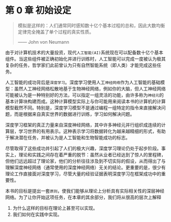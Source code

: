 # 第 0 章 初始设定
> 模拟是这样的：人们通常同时感知数十亿个基本过程的总和，因此大数均衡定律完全掩盖了单个过程的真实性质。
>
> —— John von Neumann

由于对计算机技术的大量投资，现代`人工智能(AI)`系统现在可以配备数十亿个基本组件。当这些组件被正确初始化并进行训练时，人工智能可以完成一度被认为极其复杂的任务，哲学家们此前曾认为只有自然智能系统（即人类）才能完成这些任务。

人工智能的成功背后是`深度学习`。深度学习使用人工`神经网络`作为人工智能的基础模型：虽然人工神经网络松散地基于生物神经网络，例如你的大脑，但人工神经网络可能被认为是一种特别好的方法，可以指定一组灵活的功能，由许多称为`神经元`的基本计算块构建而成。这种计算模型实际上与你可能用来阅读本书的计算机的计算模型截然不同。特别是，深度学习模型不是通过编程一组特定的指令来直接解决问题，而是根据来自真实世界的数据进行训练，学习如何解决问题。

深度学习框架的真正力量来自深度神经网络，其中许多神经元并行组织成连续的计算层，学习世界的有用表示。这种表示学习将数据转化为越来越精细的形式，有助于解决潜在任务，并被认为是人工智能和生物智能成功的标志。

尽管取得了这些成功并引起了人们的极大兴趣，深度学习理论仍处于起步阶段。事实上，理论和实践之间存在着严重的脱节：虽然从业者已经达到了惊人的里程碑，但他们远远超过了理论家，他们的分析往往涉及到不切实际的假设，从而得出了与理解深度神经网络（通常使用的深度神经网络）无关的结论。更重要的是，很少有理论工作直接面对深度学习，尽管大量的经验证据表明深度学习在框架成功中的重要性。

本书的目标是提出一套`原则`，使我们能够从理论上分析具有实际相关性的深层神经网络。为了让你开始这项任务，在本章的其余部分，我们将从很高的层次上解释
1. 为什么这样的目标在理论上甚至可以实现。
2. 我们如何在实践中实现。